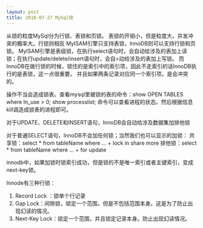 ```yaml
---
layout: post
title: 2018-07-27 MySql锁
---
```




从锁的粒度MySql分为行锁、表锁和页锁。 表锁的开销小，但是粒度大，并发冲突的概率大。行锁则相反
MyISAM引擎只支持表锁，InnoDB则可以支持行锁和页锁。
MyISAM引擎是表级锁，在执行select语句时，会自动给涉及的表加上读锁；在执行update/delete/insert语句时，会自>动给涉及的表加上写锁。
而InnoDB在做行锁的时候，锁住的是索引中的索引项，因此不走索引的话InnoDB执行的是表锁，这一点很重要。
并且如果两条记录对应同一个索引项，是会冲突的。

操作不当会造成锁表。查看mysql里被锁的表的命令：show OPEN TABLES where In_use > 0;
   show processlist; 命令可以查看进程的状态。然后根据信息kill调造成锁表的进程即可。

对于UPDATE、DELETE和INSERT语句，InnoDB会自动给涉及数据集加排他锁

对于普通SELECT语句，InnoDB不会加任何锁；当然我们也可以显示的加锁：
共享锁：select * from tableName where ... + lock in share more
排他锁：select * from tableName where ... + for update

innodb中，如果加锁时锁索引成功，但是锁的不是唯一索引或者主键索引，变成next-key锁。

Innode有三种行锁：
1. Record Lock ：锁单个行记录
2. Gap Lock：间隙锁，锁定一个范围，但是不包括范围本身。这是为了防止出现幻读的情况。
3. Next-Key Lock：锁定一个范围，并且锁定记录本身。防止出现幻读情况。
